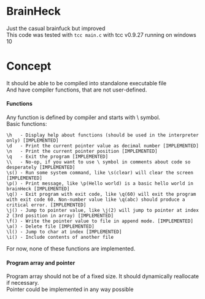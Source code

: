 # BrainHeck
Just the casual brainfuck but improved<br/>
This code was tested with `tcc main.c` with tcc v0.9.27 running on windows 10

# Concept
It should be able to be compiled into standalone executable file<br/>
And have compiler functions, that are not user-defined.

#### Functions
Any function is defined by compiler and starts with \ symbol.<br/>
Basic functions:<br/>
```
\h   - Display help about functions (should be used in the interpreter only) [IMPLEMENTED]
\d   - Print the current pointer value as decimal number [IMPLEMENTED]
\n   - Print the current pointer position [IMPLEMENTED]
\q   - Exit the program [IMPLEMENTED]
\\   - No-op, if you want to use \ symbol in comments about code so desperately [IMPLEMENTED]
\s() - Run some system command, like \s(clear) will clear the screen [IMPLEMENTED]
\p() - Print message, like \p(Hello world) is a basic hello world in brainHeck [IMPLEMENTED]
\q() - Exit program with exit code, like \q(60) will exit the program with exit code 60. Non-number value like \q(abc) should produce a critical error. [IMPLEMENTED]
\j() - Jump to pointer value, like \j(2) will jump to pointer at index 2 (3rd position in array) [IMPLEMENTED]
\f() - Write the pointer value to file in append mode. [IMPLEMENTED]
\a() - Delete file [IMPLEMENTED]
\l() - Jump to char at index [IMPLEMENTED]
\i() - Include contents of another file
```
For now, none of these functions are implemented.

#### Program array and pointer
Program array should not be of a fixed size. It should dynamically reallocate if necessary.<br/>
Pointer could be implemented in any way possible
